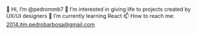 👋 Hi, I’m @pedrommb7
👀 I’m interested in giving life to projects created by UX/UI designers
🌱 I’m currently learning React
📫 How to reach me: 2014.itm.pedrobarbosa@gmail.com

<!---
pedrommb7/pedrommb7 is a ✨ special ✨ repository because its `README.md` (this file) appears on your GitHub profile.
You can click the Preview link to take a look at your changes.
--->
